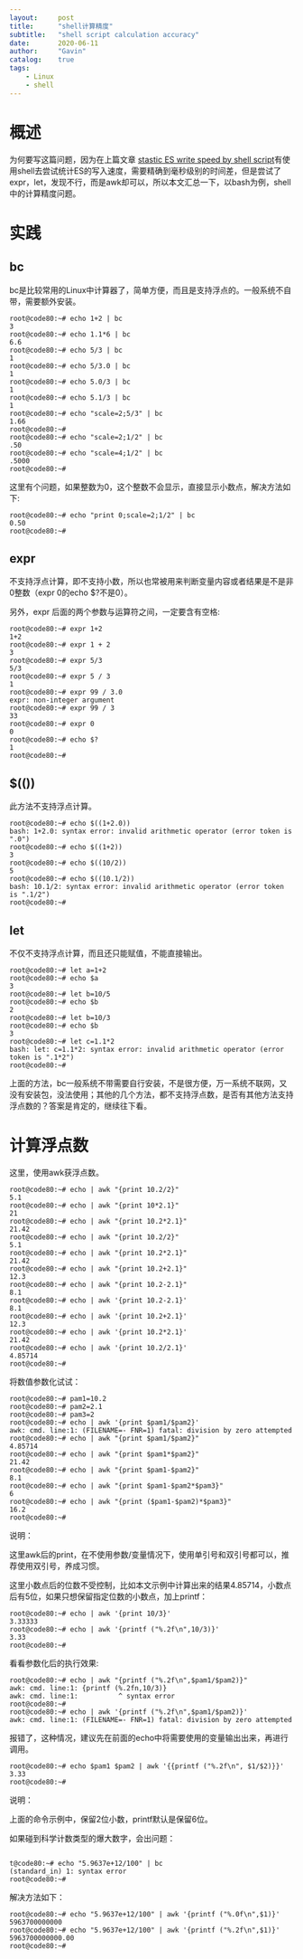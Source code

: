 ```yaml
---
layout:     post
title:      "shell计算精度"
subtitle:   "shell script calculation accuracy"
date:       2020-06-11
author:     "Gavin"
catalog:    true
tags:
    - Linux
    - shell
---
```


# 概述

为何要写这篇问题，因为在上篇文章 <a href="https://gavin-wang-note.github.io/2020/06/10/stastic_ES_write_speed_by_shell_script/" target="_blank">stastic ES write speed by shell script</a>有使用shell去尝试统计ES的写入速度，需要精确到毫秒级别的时间差，但是尝试了expr，let，发现不行，而是awk却可以，所以本文汇总一下，以bash为例，shell中的计算精度问题。


# 实践

## bc

bc是比较常用的Linux中计算器了，简单方便，而且是支持浮点的。一般系统不自带，需要额外安装。


```
root@code80:~# echo 1+2 | bc
3
root@code80:~# echo 1.1*6 | bc
6.6
root@code80:~# echo 5/3 | bc
1
root@code80:~# echo 5/3.0 | bc
1
root@code80:~# echo 5.0/3 | bc
1
root@code80:~# echo 5.1/3 | bc
1
root@code80:~# echo "scale=2;5/3" | bc
1.66
root@code80:~# 
root@code80:~# echo "scale=2;1/2" | bc
.50
root@code80:~# echo "scale=4;1/2" | bc
.5000
root@code80:~# 
```

这里有个问题，如果整数为0，这个整数不会显示，直接显示小数点，解决方法如下:

```
root@code80:~# echo "print 0;scale=2;1/2" | bc
0.50
root@code80:~#
```

## expr

不支持浮点计算，即不支持小数，所以也常被用来判断变量内容或者结果是不是非0整数（expr 0的echo $?不是0）。

另外，expr 后面的两个参数与运算符之间，一定要含有空格:

```
root@code80:~# expr 1+2
1+2
root@code80:~# expr 1 + 2
3
root@code80:~# expr 5/3
5/3
root@code80:~# expr 5 / 3
1
root@code80:~# expr 99 / 3.0
expr: non-integer argument
root@code80:~# expr 99 / 3
33
root@code80:~# expr 0
0
root@code80:~# echo $?
1
root@code80:~# 
```

## $(())

此方法不支持浮点计算。

```
root@code80:~# echo $((1+2.0))
bash: 1+2.0: syntax error: invalid arithmetic operator (error token is ".0")
root@code80:~# echo $((1+2))
3
root@code80:~# echo $((10/2))
5
root@code80:~# echo $((10.1/2))
bash: 10.1/2: syntax error: invalid arithmetic operator (error token is ".1/2")
root@code80:~#
```

## let

不仅不支持浮点计算，而且还只能赋值，不能直接输出。

```
root@code80:~# let a=1+2
root@code80:~# echo $a
3
root@code80:~# let b=10/5
root@code80:~# echo $b
2
root@code80:~# let b=10/3
root@code80:~# echo $b
3
root@code80:~# let c=1.1*2
bash: let: c=1.1*2: syntax error: invalid arithmetic operator (error token is ".1*2")
root@code80:~# 
```

上面的方法，bc一般系统不带需要自行安装，不是很方便，万一系统不联网，又没有安装包，没法使用；其他的几个方法，都不支持浮点数，是否有其他方法支持浮点数的？答案是肯定的，继续往下看。


# 计算浮点数

这里，使用awk获浮点数。

```
root@code80:~# echo | awk "{print 10.2/2}"
5.1
root@code80:~# echo | awk "{print 10*2.1}"
21
root@code80:~# echo | awk "{print 10.2*2.1}"
21.42
root@code80:~# echo | awk "{print 10.2/2}"
5.1
root@code80:~# echo | awk "{print 10.2*2.1}"
21.42
root@code80:~# echo | awk "{print 10.2+2.1}"
12.3
root@code80:~# echo | awk "{print 10.2-2.1}"
8.1
root@code80:~# echo | awk '{print 10.2-2.1}'
8.1
root@code80:~# echo | awk '{print 10.2+2.1}'
12.3
root@code80:~# echo | awk '{print 10.2*2.1}'
21.42
root@code80:~# echo | awk '{print 10.2/2.1}'
4.85714
root@code80:~#
```


将数值参数化试试：

```
root@code80:~# pam1=10.2
root@code80:~# pam2=2.1
root@code80:~# pam3=2
root@code80:~# echo | awk '{print $pam1/$pam2}'
awk: cmd. line:1: (FILENAME=- FNR=1) fatal: division by zero attempted
root@code80:~# echo | awk "{print $pam1/$pam2}"
4.85714
root@code80:~# echo | awk "{print $pam1*$pam2}"
21.42
root@code80:~# echo | awk "{print $pam1-$pam2}"
8.1
root@code80:~# echo | awk "{print $pam1-$pam2*$pam3}"
6
root@code80:~# echo | awk "{print ($pam1-$pam2)*$pam3}"
16.2
root@code80:~#
```


说明：

这里awk后的print，在不使用参数/变量情况下，使用单引号和双引号都可以，推荐使用双引号，养成习惯。

这里小数点后的位数不受控制，比如本文示例中计算出来的结果4.85714，小数点后有5位，如果只想保留指定位数的小数点，加上printf：

```
root@code80:~# echo | awk '{print 10/3}' 
3.33333
root@code80:~# echo | awk '{printf ("%.2f\n",10/3)}' 
3.33
root@code80:~# 
```

看看参数化后的执行效果:

```
root@code80:~# echo | awk "{printf ("%.2f\n",$pam1/$pam2)}"
awk: cmd. line:1: {printf (%.2fn,10/3)}
awk: cmd. line:1:          ^ syntax error
root@code80:~# 
root@code80:~# echo | awk '{printf ("%.2f\n",$pam1/$pam2)}'
awk: cmd. line:1: (FILENAME=- FNR=1) fatal: division by zero attempted
```

报错了，这种情况，建议先在前面的echo中将需要使用的变量输出出来，再进行调用。

```
root@code80:~# echo $pam1 $pam2 | awk '{{printf ("%.2f\n", $1/$2)}}'
3.33
root@code80:~# 
```

说明：

上面的命令示例中，保留2位小数，printf默认是保留6位。



如果碰到科学计数类型的爆大数字，会出问题：

```

t@code80:~# echo "5.9637e+12/100" | bc
(standard_in) 1: syntax error
root@code80:~# 
```

解决方法如下：

```
root@code80:~# echo "5.9637e+12/100" | awk '{printf ("%.0f\n",$1)}'
5963700000000
root@code80:~# echo "5.9637e+12/100" | awk '{printf ("%.2f\n",$1)}'
5963700000000.00
root@code80:~# 
```
